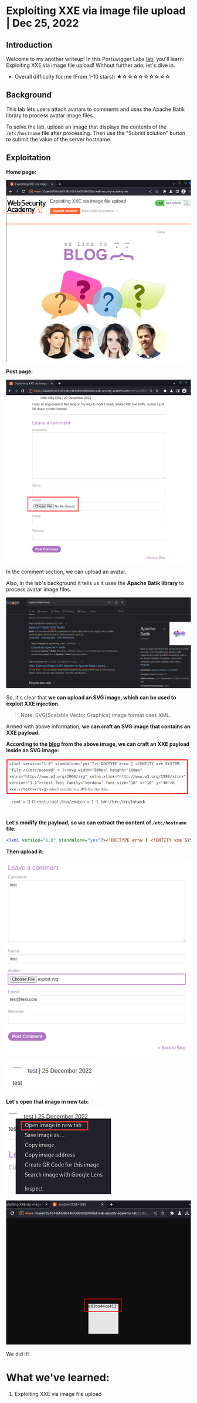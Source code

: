 # Exploiting XXE via image file upload | Dec 25, 2022

## Introduction

Welcome to my another writeup! In this Portswigger Labs [lab](https://portswigger.net/web-security/xxe/lab-xxe-via-file-upload), you'll learn: Exploiting XXE via image file upload! Without further ado, let's dive in.

- Overall difficulty for me (From 1-10 stars): ★☆☆☆☆☆☆☆☆☆

## Background

This lab lets users attach avatars to comments and uses the Apache Batik library to process avatar image files.

To solve the lab, upload an image that displays the contents of the `/etc/hostname` file after processing. Then use the "Submit solution" button to submit the value of the server hostname.

## Exploitation

**Home page:**

![](https://raw.githubusercontent.com/siunam321/CTF-Writeups/main/Portswigger-Labs/XXE-Injection/XXE-8/images/Pasted%20image%2020221225071153.png)

**Post page:**

![](https://raw.githubusercontent.com/siunam321/CTF-Writeups/main/Portswigger-Labs/XXE-Injection/XXE-8/images/Pasted%20image%2020221225071227.png)

In the comment section, we can upload an avatar.

Also, in the lab's background it tells us it uses the **Apache Batik library** to process avatar image files.

![](https://raw.githubusercontent.com/siunam321/CTF-Writeups/main/Portswigger-Labs/XXE-Injection/XXE-8/images/Pasted%20image%2020221225071346.png)

So, it's clear that **we can upload an SVG image, which can be used to exploit XXE injection.**

> Note: SVG(Scalable Vector Graphics) image format uses XML.

Armed with above information, **we can craft an SVG image that contains an XXE payload.**

**According to the [blog](https://insinuator.net/2015/03/xxe-injection-in-apache-batik-library-cve-2015-0250/) from the above image, we can craft an XXE payload inside an SVG image:**

![](https://raw.githubusercontent.com/siunam321/CTF-Writeups/main/Portswigger-Labs/XXE-Injection/XXE-8/images/Pasted%20image%2020221225072248.png)

**Let's modify the payload, so we can extract the content of `/etc/hostname` file:**
```xml
<?xml version="1.0" standalone="yes"?><!DOCTYPE ernw [ <!ENTITY xxe SYSTEM "file:///etc/hostname" > ]><svg width="128px" height="128px" xmlns="http://www.w3.org/2000/svg" xmlns:xlink="http://www.w3.org/1999/xlink" version="1.1"><text font-family="Verdana" font-size="16" x="0" y="16">&xxe;</text></svg>
```

**Then upload it:**

![](https://raw.githubusercontent.com/siunam321/CTF-Writeups/main/Portswigger-Labs/XXE-Injection/XXE-8/images/Pasted%20image%2020221225072347.png)

![](https://raw.githubusercontent.com/siunam321/CTF-Writeups/main/Portswigger-Labs/XXE-Injection/XXE-8/images/Pasted%20image%2020221225072604.png)

**Let's open that image in new tab:**

![](https://raw.githubusercontent.com/siunam321/CTF-Writeups/main/Portswigger-Labs/XXE-Injection/XXE-8/images/Pasted%20image%2020221225072631.png)

![](https://raw.githubusercontent.com/siunam321/CTF-Writeups/main/Portswigger-Labs/XXE-Injection/XXE-8/images/Pasted%20image%2020221225072645.png)

We did it!

# What we've learned:

1. Exploiting XXE via image file upload